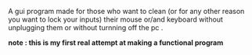 A gui program made for those who want to clean (or for any other reason you want to lock your inputs) their mouse or/and keyboard without unplugging them or without turnning off the pc .




**note : this is my first real attempt at making a functional program**

